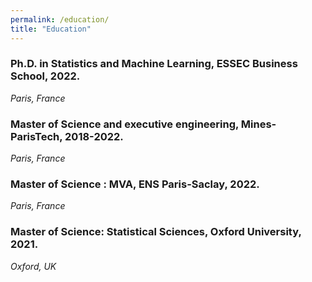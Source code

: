 ```yaml
---
permalink: /education/
title: "Education"
---
```



### Ph.D. in Statistics and Machine Learning, ESSEC Business School, 2022.
<address>Paris, France</address>

### Master of Science and executive engineering, Mines-ParisTech, 2018-2022.
<address>Paris, France</address>

### Master of Science : MVA, ENS Paris-Saclay, 2022.
<address>Paris, France</address>

### Master of Science: Statistical Sciences, Oxford University, 2021.
<address>Oxford, UK</address>
